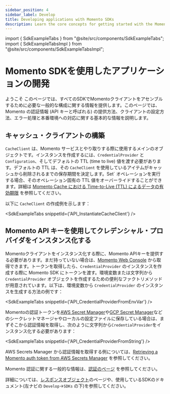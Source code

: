 ```yaml
---
sidebar_position: 4
sidebar_label: Develop
title: Developing applications with Momento SDKs
description: Learn the core concepts for getting started with the Momento SDKs.
---
```


import { SdkExampleTabs } from "@site/src/components/SdkExampleTabs";
import { SdkExampleTabsImpl } from "@site/src/components/SdkExampleTabsImpl";

# Momento SDKを使用したアプリケーションの開発

ようこそ このページでは、すべてのSDKでMomentoクライアントをアセンブルするために必要な一般的な構成に関する情報を提供します。このページでは、Momento の認証情報 (API キーと呼ばれる) の提供方法、クライアントの設定方法、エラー処理と本番環境への対応に関する基本的な情報を説明します。

## キャッシュ・クライアントの構築

`CacheClient` は、Momento サービスとやり取りする際に使用するメインのオブジェクトです。インスタンスを作成するには、`CredentialProvider` と `Configuration`、そしてデフォルトの TTL (time to live) 値を渡す必要があります。デフォルトの TTL は、その `CacheClient` を使用しているアイテムがキャッシュから削除されるまでの保存期間を決定します。Set` オペレーションを実行する場合、そのオペレーション固有の TTL 値をオーバーライドすることができます。詳細は [Momento Cache における Time-to-Live (TTL) によるデータの有効期限](./learn/how-it-works/expire-data-with-ttl) を参照してください。

以下に `CacheClient` の作成例を示します：

<SdkExampleTabs snippetId={'API_InstantiateCacheClient'} />

## Momento API キーを使用してクレデンシャル・プロバイダをインスタンス化する

Momentoクライアントをインスタンス化する際に、Momento APIキーを提供する必要があります。まだ持っていない場合は、[Momento Web Console](https://console.gomomento.com/) から取得できます。トークンを取得したら、`CredentialProvider` のインスタンスを作成する際に Momento SDK にトークンを渡す。環境変数または文字列から `CredentialProvider` オブジェクトを作成するための便利なファクトリメソッドが用意されています。以下は、環境変数から `CredentialProvider` のインスタンスを生成する方法の例です：

<SdkExampleTabs snippetId={'API_CredentialProviderFromEnvVar'} />

Momentoの認証トークンを[AWS Secret Manager](https://aws.amazon.com/secrets-manager/)や[GCP Secret Manager](https://cloud.google.com/secret-manager)などのシークレットマネージャやローカルの設定ファイルに保存している場合は、まずそこから認証情報を取得し、次のように文字列から`CredentialProvider`をインスタンス化する必要があります：

<SdkExampleTabs snippetId={'API_CredentialProviderFromString'} />

AWS Secrets Manager から認証情報を取得する例については、[Retrieving a Momento auth token from AWS Secrets Manager](/cache/integrations/aws-secrets-manager) を参照してください。

Momento 認証に関する一般的な情報は、[認証のページ](./develop/authentication) を参照してください。

詳細については、[レスポンスオブジェクト](./develop/api-reference/response-objects)のページや、使用しているSDKのドキュメント(左ナビの `Develop`->`SDKs` の下)を参照してください。
